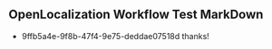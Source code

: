 ## OpenLocalization Workflow Test MarkDown
* 9ffb5a4e-9f8b-47f4-9e75-deddae07518d thanks!

<!--HONumber=Jul16_HO5-->


